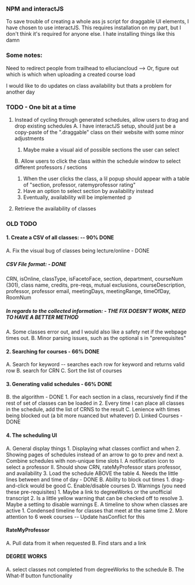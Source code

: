 ### NPM and interactJS
To save trouble of creating a whole ass js script for draggable UI elements, I have chosen to use interactJS.
This requires installation on my part, but I don't think it's required for anyone else.
I hate installing things like this damn

### Some notes:
Need to redirect people from trailhead to elluciancloud
 --> Or, figure out which is which when uploading a created course load

I would like to do updates on class availability but thats a problem for another day

### TODO - One bit at a time

1. Instead of cycling through generated schedules, allow users to drag and drop existing schedules
   A. I have interactJS setup, should just be a copy-paste of the ".draggable" class on their website with some minor adjustments
      1. Maybe make a visual aid of possible sections the user can select
      
   B. Allow users to click the class within the schedule window to select different professors / sections
      1. When the user clicks the class, a lil popup should appear with a table of "section, professor, ratemyprofessor rating"
      2. Have an option to select section by availability instead
      3. Eventually, availability will be implemented :p
   
2. Retrieve the availability of classes

### OLD TODO

#### 1. Create a CSV of all classes: -- 90% DONE
 A. Fix the visual bug of classes being lecture/online - DONE

##### CSV File format: - DONE
CRN, isOnline, classType, isFacetoFace, section, department, courseNum (301), class name, credits, pre-reqs, mutual exclusions, courseDescription, professor, professor email, meetingDays, meetingRange, timeOfDay, RoomNum

##### In regards to the collected information: - THE FIX DOESN'T WORK, NEED TO HAVE A BETTER METHOD
 A. Some classes error out, and I would also like a safety net if the webpage times out.
 B. Minor parsing issues, such as the optional s in "prerequisites"

#### 2. Searching for courses - 66% DONE
 A. Search for keyword -- searches each row for keyword and returns valid row
 B. search for CRN
 C. Sort the list of courses

#### 3. Generating valid schedules - 66% DONE
 
 B. the algorithm - DONE
    1. For each section in a class, recursively find if the rest of set of classes can be loaded in
    2. Every time I can place all classes in the schedule, add the list of CRNS to the result
 C. Lenience with times being blocked out (a bit more nuanced but whatever)
 D. Linked Courses - DONE

#### 4. The scheduling UI
 A. General display things
    1. Displaying what classes conflict and when
    2. Showing pages of schedules instead of an arrow to go to prev and next
       a. Combine schedules with non-unique time slots
         I.  A notification icon to select a professor
         II. Should show CRN, rateMyProfessor stars professor, and availability
    3. Load the schedule ABOVE the table
    4. Needs the little lines between and time of day - DONE
 B. Ability to block out times
    1. drag-and-click would be good
 C. Enable/disable courses
 D. Warnings (you need these pre-requisites)
    1. Maybe a link to degreeWorks or the unofficial transcript
    2. Is a little yellow warning that can be checked off to resolve
    3. Maybe a setting to disable warnings
 E. A timeline to show when classes are active
    1. Condensed timeline for classes that meet at the same time
    2. More attention to 6 week courses -- Update hasConflict for this

####  RateMyProfessor
 A. Pull data from it when requested
 B. Find stars and a link

#### DEGREE WORKS
 A. select classes not completed from degreeWorks to the schedule
 B. The What-If button functionality